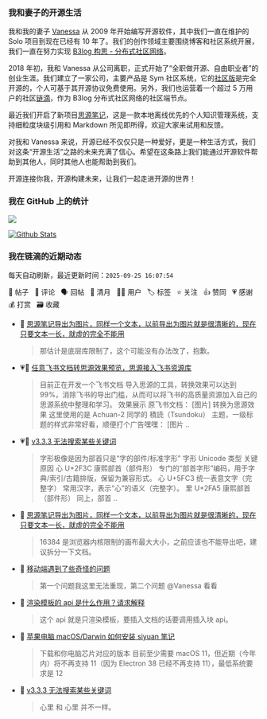 ### 我和妻子的开源生活

我和我的妻子 [Vanessa](https://github.com/Vanessa219) 从 2009 年开始编写开源软件，其中我们一直在维护的 Solo 项目到现在已经有 10 年了。我们的创作领域主要围绕博客和社区系统开展，我们一直在努力实现 [B3log 构思 - 分布式社区网络](https://ld246.com/article/1546941897596)。

2018 年初，我和 Vanessa 从公司离职，正式开始了“全职做开源、自由职业者”的创业生涯。我们建立了一家公司，主要产品是 Sym 社区系统，它的[社区版](https://github.com/88250/symphony)是完全开源的，个人可基于其开源协议免费使用。另外，我们也运营着一个超过 5 万用户的社区[链滴](https://ld246.com)，作为 B3log 分布式社区网络的社区端节点。

最近我们开启了新项目[思源笔记](https://github.com/siyuan-note/siyuan)，这是一款本地离线优先的个人知识管理系统，支持细粒度块级引用和 Markdown 所见即所得，欢迎大家来试用和反馈。

对我和 Vanessa 来说，开源已经不仅仅只是一种爱好，更是一种生活方式，我们对这条“开源生活”之路的未来充满了信心。希望在这条路上我们能通过开源软件帮助到其他人，同时其他人也能帮助到我们。

开源连接你我，开源构建未来，让我们一起走进开源的世界！

### 我在 GitHub 上的统计

<a title="Hits" target="_blank" href="https://github.com/88250/88250"><img src="https://hits.b3log.org/88250/88250.svg"></a>

[![Github Stats](https://github-readme-stats.vercel.app/api?username=88250&theme=tokyonight&show_icons=true)](https://github.com/88250)

<!--events start -->

### 我在链滴的近期动态

每天自动刷新，最近更新时间：`2025-09-25 16:07:54`

📝 帖子 &nbsp; 💬 评论 &nbsp; 🗣 回帖 &nbsp; 🌙 清月 &nbsp; 👨‍💻 用户 &nbsp; 🏷️ 标签 &nbsp; ⭐️ 关注 &nbsp; 👍 赞同 &nbsp; 💗 感谢 &nbsp; 💰 打赏 &nbsp; 🗃 收藏

* 💬 [思源笔记导出为图片，同样一个文本，以前导出为图片就是很清晰的，现在只要文本一长，就虚的完全不能用](https://ld246.com/article/1758627501243/comment/1758762101966#comments)

  > 那估计是底层库限制了，这个可能没有办法改了，抱歉。
* 💗📝 [任意飞书文档转思源效果预览，思源接入飞书资源库](https://ld246.com/article/1758706963052)

  > 目前正在开发一个飞书文档 导入思源的工具，转换效果可以达到 99%，消除飞书的导出门槛，从而可以将飞书的高质量资源加入自己的思源系统中整理和学习。 效果展示 原飞书文档： [图片] 转换为思源效果 这里使用的是 Achuan-2 同学的 積読（Tsundoku） 主题，一级标题的样式非常好看，顺便打个广告嘿嘿： [图片 ..
* 💗💬 [v3.3.3 无法搜索某些关键词](https://ld246.com/article/1758617661611/comment/1758619576504#comments)

  > 字形极像是因为部首只是“字的部件/标准字形” 字形 Unicode 类型 关键原因 ⼼ U+2F3C 康熙部首（部件形） 专门的“部首字形”编码，用于字典/索引/古籍排版，保留为兼容形式。 心 U+5FC3 统一表意文字（完整字） 常用汉字，表示“心”的语义（完整字）。 ⾥ U+2FA5 康熙部首（部件形） 同上，部首 ..
* 💬 [思源笔记导出为图片，同样一个文本，以前导出为图片就是很清晰的，现在只要文本一长，就虚的完全不能用](https://ld246.com/article/1758627501243/comment/1758628810062#comments)

  > 16384 是浏览器内核限制的画布最大大小，之前应该也不能导出吧，建议拆分一下文档。
* 💬 [移动端遇到了些奇怪的问题](https://ld246.com/article/1758627024457/comment/1758627833843#comments)

  > 第一个问题我这里无法重现，第二个问题 @Vanessa 看看
* 💬 [渲染模板的 api 是什么作用？请求解释](https://ld246.com/article/1758619768438/comment/1758620632418#comments)

  > 这个 api 就是只渲染模板，要插入文档的话要调用插入块 api。
* 💬 [苹果电脑 macOS/Darwin 如何安装 siyuan 笔记](https://ld246.com/article/1758619436470/comment/1758619765934#comments)

  > 下载和你电脑芯片对应的版本 目前至少需要 macOS 11，但近期（今年内）将不再支持 11（因为 Electron 38 已经不再支持 11），最低系统要求是 12
* 💬 [v3.3.3 无法搜索某些关键词](https://ld246.com/article/1758617661611/comment/1758619251461#comments)

  > 心里 和 ⼼⾥ 并不一样。


<!--events end -->
